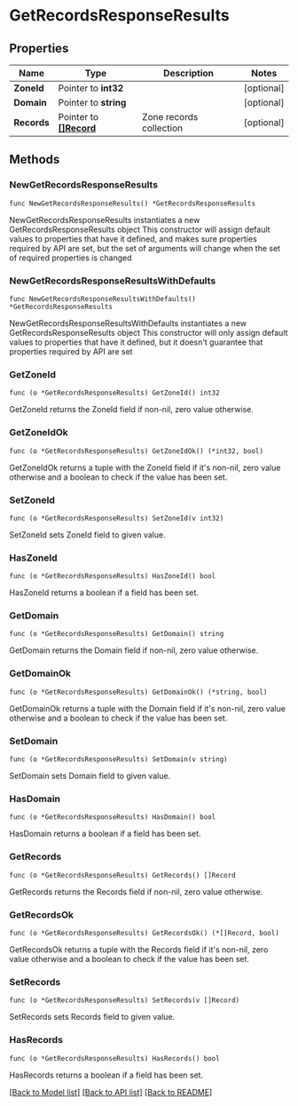 # GetRecordsResponseResults

## Properties

Name | Type | Description | Notes
------------ | ------------- | ------------- | -------------
**ZoneId** | Pointer to **int32** |  | [optional] 
**Domain** | Pointer to **string** |  | [optional] 
**Records** | Pointer to [**[]Record**](Record.md) | Zone records collection | [optional] 

## Methods

### NewGetRecordsResponseResults

`func NewGetRecordsResponseResults() *GetRecordsResponseResults`

NewGetRecordsResponseResults instantiates a new GetRecordsResponseResults object
This constructor will assign default values to properties that have it defined,
and makes sure properties required by API are set, but the set of arguments
will change when the set of required properties is changed

### NewGetRecordsResponseResultsWithDefaults

`func NewGetRecordsResponseResultsWithDefaults() *GetRecordsResponseResults`

NewGetRecordsResponseResultsWithDefaults instantiates a new GetRecordsResponseResults object
This constructor will only assign default values to properties that have it defined,
but it doesn't guarantee that properties required by API are set

### GetZoneId

`func (o *GetRecordsResponseResults) GetZoneId() int32`

GetZoneId returns the ZoneId field if non-nil, zero value otherwise.

### GetZoneIdOk

`func (o *GetRecordsResponseResults) GetZoneIdOk() (*int32, bool)`

GetZoneIdOk returns a tuple with the ZoneId field if it's non-nil, zero value otherwise
and a boolean to check if the value has been set.

### SetZoneId

`func (o *GetRecordsResponseResults) SetZoneId(v int32)`

SetZoneId sets ZoneId field to given value.

### HasZoneId

`func (o *GetRecordsResponseResults) HasZoneId() bool`

HasZoneId returns a boolean if a field has been set.

### GetDomain

`func (o *GetRecordsResponseResults) GetDomain() string`

GetDomain returns the Domain field if non-nil, zero value otherwise.

### GetDomainOk

`func (o *GetRecordsResponseResults) GetDomainOk() (*string, bool)`

GetDomainOk returns a tuple with the Domain field if it's non-nil, zero value otherwise
and a boolean to check if the value has been set.

### SetDomain

`func (o *GetRecordsResponseResults) SetDomain(v string)`

SetDomain sets Domain field to given value.

### HasDomain

`func (o *GetRecordsResponseResults) HasDomain() bool`

HasDomain returns a boolean if a field has been set.

### GetRecords

`func (o *GetRecordsResponseResults) GetRecords() []Record`

GetRecords returns the Records field if non-nil, zero value otherwise.

### GetRecordsOk

`func (o *GetRecordsResponseResults) GetRecordsOk() (*[]Record, bool)`

GetRecordsOk returns a tuple with the Records field if it's non-nil, zero value otherwise
and a boolean to check if the value has been set.

### SetRecords

`func (o *GetRecordsResponseResults) SetRecords(v []Record)`

SetRecords sets Records field to given value.

### HasRecords

`func (o *GetRecordsResponseResults) HasRecords() bool`

HasRecords returns a boolean if a field has been set.


[[Back to Model list]](../README.md#documentation-for-models) [[Back to API list]](../README.md#documentation-for-api-endpoints) [[Back to README]](../README.md)


